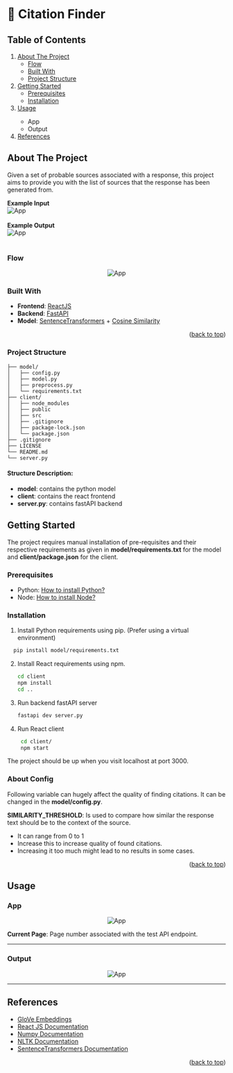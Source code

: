 
  <a name="readme-top"></a>

  <p align="center">
    <h1>📝 Citation Finder</h1>
  </p>

  <h2>Table of Contents</h2>
  <ol>
    <li>
      <a href="#about-the-project">About The Project</a>
      <ul>
        <li><a href="#flow">Flow</a></li>
        <li><a href="#built-with">Built With</a></li>
        <li><a href="#project-structure">Project Structure</a></li>
      </ul>
    </li>
    <li>
      <a href="#getting-started">Getting Started</a>
      <ul>
        <li><a href="#prerequisites">Prerequisites</a></li>
        <li><a href="#installation">Installation</a></li>
      </ul>
    </li>
    <li><a href="#usage">Usage</a></li>
    <ul>
        <li>App</li>
        <li>Output</li>
    </ul>
    <li><a href="#references">References</a></li>
  </ol>

## About The Project

Given a set of probable sources associated with a response, this project aims to provide you with the list of sources that the response has been generated from.

<div style="display:flex; flex-direction:column">
<b>Example Input</b>
<img src="./src/images/example_input.png" alt="App">
<br/>
</div>

<div style="display:flex; flex-direction:column">
<b>Example Output</b>
<img src="./src/images/example_output.png" alt="App">
<br/>
</div>

### Flow
<div style="display: flex; justify-content: center;">
  <img src="./src/images/flow.png" alt="App">
</div>

### Built With

- **Frontend**: [ReactJS](https://react.dev/)
- **Backend**: [FastAPI](https://fastapi.tiangolo.com/)
- **Model**: [SentenceTransformers](https://sbert.net/) + [Cosine Similarity](https://www.sciencedirect.com/topics/computer-science/cosine-similarity)

<p align="right">(<a href="#readme-top">back to top</a>)</p>

### Project Structure
```
├── model/
│   ├── config.py
│   ├── model.py
│   ├── preprocess.py
│   └── requirements.txt
├── client/
│   ├── node_modules
│   ├── public
│   ├── src
│   ├── .gitignore
│   ├── package-lock.json
│   └── package.json
├── .gitignore
├── LICENSE
└── README.md
└── server.py
```

#### Structure Description:
- **model**: contains the python model
- **client**: contains the react frontend
- **server.py**: contains fastAPI backend

## Getting Started

The project requires manual installation of pre-requisites and their respective requirements as given in **model/requirements.txt** for the model and **client/package.json** for the client.

### Prerequisites

* Python: [How to install Python?](https://www.python.org/downloads/)
* Node: [How to install Node?](https://nodejs.org/en/download/package-manager)
  
### Installation

1. Install Python requirements using pip. (Prefer using a virtual environment)
  ```sh
    pip install model/requirements.txt
  ```
   
2. Install React requirements using npm.
    ```sh
    cd client
    npm install
    cd ..
    ```
3. Run backend fastAPI server
   ```sh
   fastapi dev server.py
   ```

4. Run React client
   ```sh
    cd client/
    npm start
   ```
The project should be up when you visit localhost at port 3000.

### About Config
Following variable can hugely affect the quality of finding citations. It can be changed in the **model/config.py**.

**SIMILARITY_THRESHOLD**: Is used to compare how similar the response text should be to the context of the source.
- It can range from 0 to 1
- Increase this to increase quality of found citations.
- Increasing it too much might lead to no results in some cases.

<p align="right">(<a href="#readme-top">back to top</a>)</p>

## Usage

### App
<div style="display: flex; justify-content: center;">
  <img src="./src/images/app.png" alt="App">
</div>

**Current Page**: Page number associated with the test API endpoint.

<hr>

### Output
<div style="display: flex; justify-content: center;">
  <img src="./src/images/app_output.png" alt="App">
</div>
<hr>

## References

* [GloVe Embeddings](https://nlp.stanford.edu/pubs/glove.pdf)
* [React JS Documentation](https://react.dev/reference/react)
* [Numpy Documentation](https://numpy.org/doc/)
* [NLTK Documentation](https://www.nltk.org/api/nltk.html)
* [SentenceTransformers Documentation](https://sbert.net/)
  
<p align="right">(<a href="#readme-top">back to top</a>)</p>
